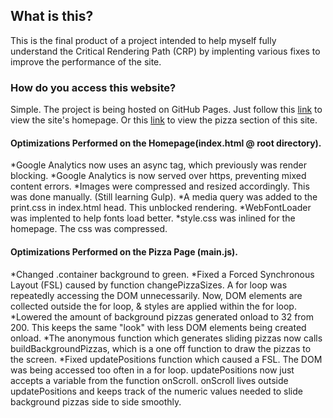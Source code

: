 ## What is this?

This is the final product of a project intended to help myself fully understand the Critical Rendering Path (CRP) by implenting various fixes to improve the performance of the site.

### How do you access this website?

Simple. The project is being hosted on GitHub Pages. Just follow this [link](https://kwdevs.github.io/frontend-nanodegree-mobile-portfolio/) to view the site's homepage. Or this [link](https://kwdevs.github.io/frontend-nanodegree-mobile-portfolio/views/pizza.html) to view the pizza section of this site.

#### Optimizations Performed on the Homepage(index.html @ root directory).

*Google Analytics now uses an async tag, which previously was render blocking.
*Google Analytics is now served over https, preventing mixed content errors.
*Images were compressed and resized accordingly. This was done manually. (Still learning Gulp).
*A media query was added to the print.css in index.html head. This unblocked rendering.
*WebFontLoader was implented to help fonts load better.
*style.css was inlined for the homepage.  The css was compressed.

#### Optimizations Performed on the Pizza Page (main.js).

*Changed .container background to green.
*Fixed a Forced Synchronous Layout (FSL) caused by function changePizzaSizes. A for loop was repeatedly accessing the DOM unnecessarily. Now, DOM elements are collected outside the for loop, & styles are applied within the for loop.
*Lowered the amount of background pizzas generated onload to 32 from 200.  This keeps the same "look" with less DOM elements being created onload.
*The anonymous function which generates sliding pizzas now calls buildBackgroundPizzas, which is a one off function to draw the pizzas to the screen.
*Fixed updatePositions function which caused a FSL. The DOM was being accessed too often in a for loop. updatePositions now just accepts a variable from the function onScroll.  onScroll lives outside updatePositions and keeps track of the numeric values needed to slide background pizzas side to side smoothly.

